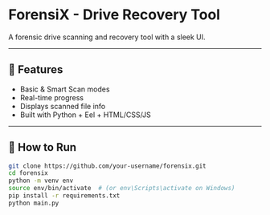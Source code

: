 # ForensiX - Drive Recovery Tool

A forensic drive scanning and recovery tool with a sleek UI.

---

## 🔧 Features

- Basic & Smart Scan modes
- Real-time progress
- Displays scanned file info
- Built with Python + Eel + HTML/CSS/JS

---

## 🚀 How to Run

```bash
git clone https://github.com/your-username/forensix.git
cd forensix
python -m venv env
source env/bin/activate  # (or env\Scripts\activate on Windows)
pip install -r requirements.txt
python main.py
```
